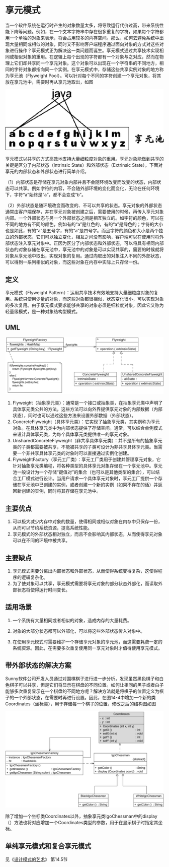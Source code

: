 # 享元模式

当一个软件系统在运行时产生的对象数量太多，将导致运行代价过高，带来系统性能下降等问题。例如，在一个文本字符串中存在很多重复的字符，如果每个字符都用一个单独的对象来表示，将会占用较多的内存空间。那么，如何去避免系统中出现大量相同或相似的对象，同时又不影响客户端程序通过面向对象的方式对这些对象进行操作？享元模式正为解决这一类问题而诞生。享元模式通过共享技术实现相同或相似对象的重用。在逻辑上每个出现的字符都有一个对象与之对应，然而在物理上它们却共享同一个享元对象。这个对象可以出现在一个字符串的不同地方，相同的字符对象都指向同一个实例。在享元模式中，存储这些共享实例对象的地方称为享元池（Flyweight Pool）。可以针对每个不同的字符创建一个享元对象，将其放在享元池中，需要时再从享元池取出，如图

![image-20240514162429016](./.gitbook/assets/image-20240514162429016.png)

享元模式以共享的方式高效地支持大量细粒度对象的重用。享元对象能做到共享的关键是区分了内部状态（Intrinsic State）和外部状态（Extrinsic State）。下面对享元的内部状态和外部状态进行简单介绍。

（1）内部状态是存储在享元对象内部并且不会随环境改变而改变的状态，内部状态可以共享。例如字符的内容，不会随外部环境的变化而变化，无论在任何环境下，字符“a”始终是“a”，都不会变成“b”。

（2）外部状态是随环境改变而改变的、不可以共享的状态。享元对象的外部状态通常由客户端保存，并在享元对象被创建之后，需要使用的时候，再传入享元对象内部。一个外部状态与另一个外部状态之间是相互独立的。如字符的颜色，可以在不同的地方有不同的颜色，例如有的“a”是红色的，有的“a”是绿色的；字符的大小也是如此，有的“a”是五号字，有的“a”是四号字。而且字符的颜色和大小是两个独立的外部状态，它们可以独立变化，相互之间没有影响，客户端可以在使用时将外部状态注入享元对象中。正因为区分了内部状态和外部状态，可以将具有相同内部状态的对象存储在享元池中，享元池中的对象是可以实现共享的，需要的时候就将对象从享元池中取出，实现对象的复用。通过向取出的对象注入不同的外部状态，可以得到一系列相似的对象，而这些对象在内存中实际上只存储一份。

## 定义

享元模式（Flyweight Pattern）：运用共享技术有效地支持大量细粒度对象的复用。系统只使用少量的对象，而这些对象都很相似，状态变化很小，可以实现对象的多次复用。由于享元模式要求能够共享的对象必须是细粒度对象，因此它又称为轻量级模式，是一种对象结构型模式。



## UML

![image-20240514163607742](./.gitbook/assets/image-20240514163607742.png)

1. Flyweight（抽象享元类）：通常是一个接口或抽象类，在抽象享元类中声明了具体享元类公共的方法，这些方法可以向外界提供享元对象的内部数据（内部状态），同时也可以通过这些方法来设置外部数据（外部状态）。
2. ConcreteFlyweight（具体享元类）：它实现了抽象享元类，其实例称为享元对象。在具体享元类中为内部状态提供了存储空间。通常，可以结合单例模式来设计具体享元类，为每个具体享元类提供唯一的享元对象。
3. UnsharedConcreteFlyweight（非共享具体享元类）：并不是所有的抽象享元类的子类都需要被共享，不能被共享的子类可设计为非共享具体享元类。当需要一个非共享具体享元类的对象时可以直接通过实例化创建。
4. FlyweightFactory（享元工厂类）：享元工厂类用于创建并管理享元对象，它针对抽象享元类编程，将各种类型的具体享元对象存储在一个享元池中。享元池一般设计为一个存储“键值对”的集合（也可以是其他类型的集合），可以结合工厂模式进行设计。当用户请求一个具体享元对象时，享元工厂提供一个存储在享元池中已创建的实例，或者创建一个新的实例（如果不存在的话）并返回新创建的实例，同时将其存储在享元池中。

## 主要优点

1. 可以极大减少内存中对象的数量，使得相同或相似对象在内存中只保存一份，从而可以节约系统资源，提高系统性能。
2. 享元模式的外部状态相对独立，而且不会影响其内部状态，从而使得享元对象可以在不同的环境中被共享。

## 主要缺点

1. 享元模式需要分离出内部状态和外部状态，从而使得系统变得复杂，这使得程序的逻辑复杂化。
2. 为了使对象可以共享，享元模式需要将享元对象的部分状态外部化，而读取外部状态将使得运行时间变长。

## 适用场景

1. 一个系统有大量相同或者相似的对象，造成内存的大量耗费。
2. 对象的大部分状态都可以外部化，可以将这些外部状态传入对象中。

3. 在使用享元模式时需要维护一个存储享元对象的享元池，而这需要耗费一定的系统资源。因此，在需要多次重复使用同一享元对象时才值得使用享元模式。





## 带外部状态的解决方案

Sunny软件公司开发人员通过对围棋棋子进行进一步分析，发现虽然黑色棋子和白色棋子可以共享，但是它们将显示在棋盘的不同位置。如何让相同的黑子或者白子能够多次重复显示在一个棋盘的不同地方呢？解决方法就是将棋子的位置定义为棋子的一个外部状态，在需要时再进行设置。因此，在图14-4中增加一个新的类Coordinates（坐标类），用于存储每一个棋子的位置，修改之后的结构图如图

![image-20240514163851485](./.gitbook/assets/image-20240514163851485.png)

除了增加一个坐标类Coordinates以外，抽象享元类IgoChessman中的display（）方法也将对应增加一个Coordinates类型的参数，用于在显示棋子时指定其坐标。



## 单纯享元模式和复合享元模式

见《[设计模式的艺术](https://weread.qq.com/web/reader/c4032270727da196c40104ak37632cd021737693cfc7149)》 第14.5节